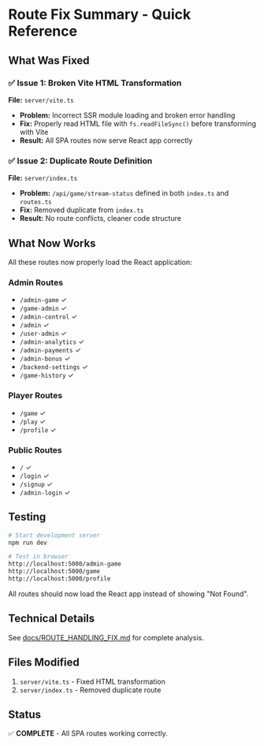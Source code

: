 # Route Fix Summary - Quick Reference

## What Was Fixed

### ✅ Issue 1: Broken Vite HTML Transformation
**File:** `server/vite.ts`
- **Problem:** Incorrect SSR module loading and broken error handling
- **Fix:** Properly read HTML file with `fs.readFileSync()` before transforming with Vite
- **Result:** All SPA routes now serve React app correctly

### ✅ Issue 2: Duplicate Route Definition
**File:** `server/index.ts`
- **Problem:** `/api/game/stream-status` defined in both `index.ts` and `routes.ts`
- **Fix:** Removed duplicate from `index.ts`
- **Result:** No route conflicts, cleaner code structure

## What Now Works

All these routes now properly load the React application:

### Admin Routes
- `/admin-game` ✓
- `/game-admin` ✓
- `/admin-control` ✓
- `/admin` ✓
- `/user-admin` ✓
- `/admin-analytics` ✓
- `/admin-payments` ✓
- `/admin-bonus` ✓
- `/backend-settings` ✓
- `/game-history` ✓

### Player Routes
- `/game` ✓
- `/play` ✓
- `/profile` ✓

### Public Routes
- `/` ✓
- `/login` ✓
- `/signup` ✓
- `/admin-login` ✓

## Testing

```bash
# Start development server
npm run dev

# Test in browser
http://localhost:5000/admin-game
http://localhost:5000/game
http://localhost:5000/profile
```

All routes should now load the React app instead of showing "Not Found".

## Technical Details

See [docs/ROUTE_HANDLING_FIX.md](./docs/ROUTE_HANDLING_FIX.md) for complete analysis.

## Files Modified

1. `server/vite.ts` - Fixed HTML transformation
2. `server/index.ts` - Removed duplicate route

## Status

✅ **COMPLETE** - All SPA routes working correctly.
